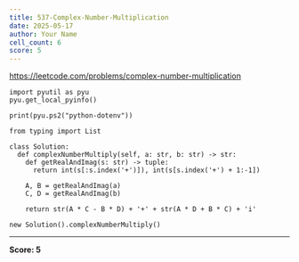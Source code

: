 ```yaml
---
title: 537-Complex-Number-Multiplication
date: 2025-05-17
author: Your Name
cell_count: 6
score: 5
---
```


https://leetcode.com/problems/complex-number-multiplication


```
import pyutil as pyu
pyu.get_local_pyinfo()
```


```
print(pyu.ps2("python-dotenv"))
```


```
from typing import List
```


```
class Solution:
  def complexNumberMultiply(self, a: str, b: str) -> str:
    def getRealAndImag(s: str) -> tuple:
      return int(s[:s.index('+')]), int(s[s.index('+') + 1:-1])

    A, B = getRealAndImag(a)
    C, D = getRealAndImag(b)

    return str(A * C - B * D) + '+' + str(A * D + B * C) + 'i'
```


```
new Solution().complexNumberMultiply()
```


---
**Score: 5**